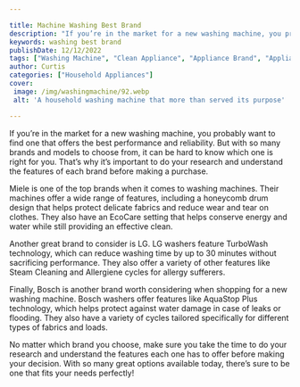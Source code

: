 ```yaml
---

title: Machine Washing Best Brand
description: "If you’re in the market for a new washing machine, you probably want to find one that offers the best performance and reliability....get more detail"
keywords: washing best brand
publishDate: 12/12/2022
tags: ["Washing Machine", "Clean Appliance", "Appliance Brand", "Appliance Guide"]
author: Curtis
categories: ["Household Appliances"]
cover: 
 image: /img/washingmachine/92.webp
 alt: 'A household washing machine that more than served its purpose'

---
```


If you’re in the market for a new washing machine, you probably want to find one that offers the best performance and reliability. But with so many brands and models to choose from, it can be hard to know which one is right for you. That’s why it’s important to do your research and understand the features of each brand before making a purchase. 

Miele is one of the top brands when it comes to washing machines. Their machines offer a wide range of features, including a honeycomb drum design that helps protect delicate fabrics and reduce wear and tear on clothes. They also have an EcoCare setting that helps conserve energy and water while still providing an effective clean.

Another great brand to consider is LG. LG washers feature TurboWash technology, which can reduce washing time by up to 30 minutes without sacrificing performance. They also offer a variety of other features like Steam Cleaning and Allergiene cycles for allergy sufferers. 

Finally, Bosch is another brand worth considering when shopping for a new washing machine. Bosch washers offer features like AquaStop Plus technology, which helps protect against water damage in case of leaks or flooding. They also have a variety of cycles tailored specifically for different types of fabrics and loads. 

No matter which brand you choose, make sure you take the time to do your research and understand the features each one has to offer before making your decision. With so many great options available today, there’s sure to be one that fits your needs perfectly!
